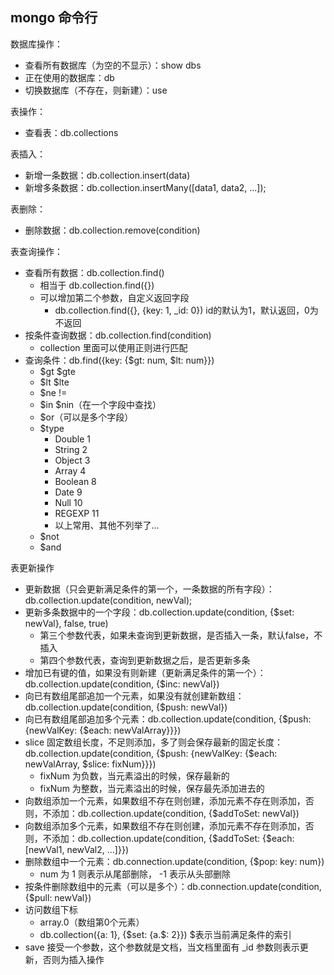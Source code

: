 ## mongo 命令行
数据库操作：
  - 查看所有数据库（为空的不显示）：show dbs
  - 正在使用的数据库：db
  - 切换数据库（不存在，则新建）：use <dbname>

表操作：
  - 查看表：db.collections

表插入：
  - 新增一条数据：db.collection.insert(data)
  - 新增多条数据：db.collection.insertMany([data1, data2, ...]);

表删除：
  - 删除数据：db.collection.remove(condition)

表查询操作：
  - 查看所有数据：db.collection.find()
    - 相当于 db.collection.find({})
    - 可以增加第二个参数，自定义返回字段
      - db.collection.find({}, {key: 1, _id: 0}) id的默认为1，默认返回，0为不返回
  - 按条件查询数据：db.collection.find(condition)
    - collection 里面可以使用正则进行匹配
  - 查询条件：db.find({key: {$gt: num, $lt: num}})
    - $gt $gte
    - $lt $lte
    - $ne !=
    - $in $nin（在一个字段中查找）
    - $or（可以是多个字段）
    - $type
      - Double 1
      - String 2
      - Object 3
      - Array 4
      - Boolean 8
      - Date 9
      - Null 10
      - REGEXP 11
      - 以上常用、其他不列举了...
    - $not
    - $and

表更新操作
  - 更新数据（只会更新满足条件的第一个，一条数据的所有字段）：db.collection.update(condition, newVal);
  - 更新多条数据中的一个字段：db.collection.update(condition, {$set: newVal}, false, true)
    - 第三个参数代表，如果未查询到更新数据，是否插入一条，默认false，不插入
    - 第四个参数代表，查询到更新数据之后，是否更新多条
  - 增加已有键的值，如果没有则新建（更新满足条件的第一个）：db.collection.update(condition, {$inc: newVal})
  - 向已有数组尾部追加一个元素，如果没有就创建新数组：db.collection.update(condition, {$push: newVal})
  - 向已有数组尾部追加多个元素：db.collection.update(condition, {$push: {newValKey: {$each: newValArray}}})
  - slice 固定数组长度，不足则添加，多了则会保存最新的固定长度：db.collection.update(condition, {$push: {newValKey: {$each: newValArray, $slice: fixNum}}})
    - fixNum 为负数，当元素溢出的时候，保存最新的
    - fixNum 为整数，当元素溢出的时候，保存最先添加进去的
  - 向数组添加一个元素，如果数组不存在则创建，添加元素不存在则添加，否则，不添加：db.collection.update(condition, {$addToSet: newVal})
  - 向数组添加多个元素，如果数组不存在则创建，添加元素不存在则添加，否则，不添加：db.collection.update(condition, {$addToSet: {$each: [newVal1, newVal2, ...]}})
  - 删除数组中一个元素：db.connection.update(condition, {$pop: key: num})
    - num 为 1 则表示从尾部删除， -1 表示从头部删除
  - 按条件删除数组中的元素（可以是多个）：db.connection.update(condition, {$pull: newVal})
  - 访问数组下标
    - array.0（数组第0个元素）
    - db.collection({a: 1}, {$set: {a.$: 2}})  ​$表示当前满足条件的索引
  - save 接受一个参数，这个参数就是文档，当文档里面有 _id 参数则表示更新，否则为插入操作
